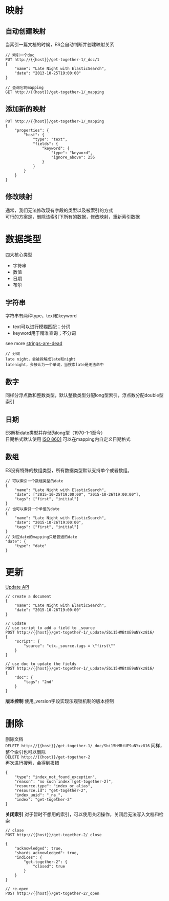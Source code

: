 # 映射
## 自动创建映射
当索引一篇文档的时候，ES会自动判断并创建映射关系  
```
// 索引一个doc
PUT http://{{host}}/get-together-1/_doc/1
{
    "name": "Late Night with ElasticSearch",
    "date": "2013-10-25T19:00:00"
}

// 查询它的mapping
GET http://{{host}}/get-together-1/_mapping
```
## 添加新的映射
```
PUT http://{{host}}/get-together-1/_mapping
{
    "properties": {
        "host": {
            "type": "text",
            "fields": {
                "keyword": {
                    "type": "keyword",
                    "ignore_above": 256
                }
            }
        }
    }
}
```
## 修改映射
通常，我们无法修改现有字段的类型以及被索引的方式  
可行的方案是，删除该索引下所有的数据，修改映射，重新索引数据
# 数据类型
四大核心类型
- 字符串
- 数值
- 日期
- 布尔

## 字符串
字符串有两种type，text和keyword
- text可以进行模糊匹配；分词
- keyword用于精准查询；不分词

see more [strings-are-dead](https://www.elastic.co/blog/strings-are-dead-long-live-strings)

```
// 分词
late night，会被拆解成late和night
latenight，会被认为一个单词，当搜索late是无法命中
```

## 数字
同样分浮点数和整数类型，默认整数类型分配long型索引，浮点数分配double型索引

## 日期
ES解析date类型并存储为long型（1970-1-1至今）  
日期格式默认使用 [ISO 8601](https://en.wikipedia.org/wiki/ISO_8601)
可以在mapping内自定义日期格式

## 数组
ES没有特殊的数组类型，所有数据类型默认支持单个或者数组。
```
// 可以索引一个数组类型的date
{
    "name": "Late Night with ElasticSearch",
    "date": ["2015-10-25T19:00:00", "2015-10-26T19:00:00"],
    "tags": ["first", "initial"]
}
// 也可以索引一个单值的date
{
    "name": "Late Night with ElasticSearch",
    "date": "2015-10-26T19:00:00",
    "tags": ["first", "initial"]
}
// 对应date的mapping只是普通的date
"date": {
    "type": "date"
}
```

# 更新
[Update API](https://www.elastic.co/guide/en/elasticsearch/reference/current/docs-update.html)
```
// create a document
{
    "name": "Late Night with ElasticSearch",
    "date": "2015-10-26T19:00:00"
}

// update
// use script to add a field to _source
POST http://{{host}}/get-together-1/_update/Sbi15HMBtUE9uNYxz816/
{
    "script": {
        "source": "ctx._source.tags = \"first\""
    }
}

// use doc to update the fields
POST http://{{host}}/get-together-1/_update/Sbi15HMBtUE9uNYxz816/
{
    "doc": {
        "tags": "2nd"
    }
}
```
__版本控制__
使用_version字段实现乐观锁机制的版本控制

# 删除
删除文档  
`DELETE http://{{host}}/get-together-1/_doc/Sbi15HMBtUE9uNYxz816`
同样，整个索引也可以删除  
`DELETE http://{{host}}/get-together-2`  
再次进行搜索，会得到报错
```
{
    "type": "index_not_found_exception",
    "reason": "no such index [get-together-2]",
    "resource.type": "index_or_alias",
    "resource.id": "get-together-2",
    "index_uuid": "_na_",
    "index": "get-together-2"
}
```
__关闭索引__
对于暂时不想用的索引，可以使用关闭操作，关闭后无法写入文档和检索
```
// close
POST http://{{host}}/get-together-2/_close

{
    "acknowledged": true,
    "shards_acknowledged": true,
    "indices": {
        "get-together-2": {
            "closed": true
        }
    }
}

// re-open
POST http://{{host}}/get-together-2/_open
```